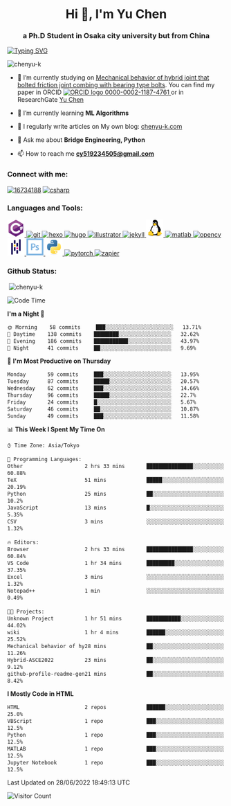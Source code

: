 <h1 align="center">Hi 👋, I'm Yu Chen 
</h1> 
<h3 align="center">a Ph.D Student in Osaka city university but from China</h3>

[![Typing SVG](https://readme-typing-svg.herokuapp.com?color=E536F7&vCenter=true&lines=Nice+to+meet+you+~~~;I'm+sleeping+now+%F0%9F%92%A4)](https://git.io/typing-svg)
<p align="left"> <img src="https://komarev.com/ghpvc/?username=chenyu-k&label=Profile%20views&color=0e75b6&style=flat&color=ff69b4" alt="chenyu-k" /> </p>

- 🔭 I’m currently studying on [Mechanical behavior of hybrid joint that bolted friction joint combing with bearing type bolts](https://www.researchgate.net/profile/Yu-Chen-505).  You can find my paper in ORCID <a href="https://orcid.org/0000-0002-1187-4761"> <img alt="ORCID logo" src="https://info.orcid.org/wp-content/uploads/2019/11/orcid_16x16.png" width="16" height="16" /> 0000-0002-1187-4761 </a> or in ResearchGate [Yu Chen](https://www.researchgate.net/profile/Yu-Chen-505)

- 🌱 I’m currently learning **ML Algorithms**

- 📝 I regularly write articles on My own blog: [chenyu-k.com](chenyu-k.com) 
- 💬 Ask me about **Bridge Engineering, Python**

- 📫 How to reach me **cy519234505@gmail.com**

<h3 align="left">Connect with me:</h3>
<p align="left">
<a href="https://stackoverflow.com/users/16734188" target="blank"><img align="center" src="https://raw.githubusercontent.com/rahuldkjain/github-profile-readme-generator/master/src/images/icons/Social/stack-overflow.svg" alt="16734188" height="30" width="40" /></a>
<a href="https://www.researchgate.net/profile/Yu-Chen-505" target="_blank" rel="noreferrer"> <img align="center" src="https://raw.githubusercontent.com/ChenYu-K/ChenYu-K/main/charts/researchgate.svg" alt="csharp" width="35" height="35"/> </a>
</p>



<h3 align="left">Languages and Tools:</h3>
<p align="left"> <a href="https://www.w3schools.com/cs/" target="_blank" rel="noreferrer"> <img src="https://raw.githubusercontent.com/devicons/devicon/master/icons/csharp/csharp-original.svg" alt="csharp" width="40" height="40"/> </a> <a href="https://git-scm.com/" target="_blank" rel="noreferrer"> <img src="https://www.vectorlogo.zone/logos/git-scm/git-scm-icon.svg" alt="git" width="40" height="40"/> </a> <a href="hexo.io/" target="_blank" rel="noreferrer"> <img src="https://www.vectorlogo.zone/logos/hexoio/hexoio-icon.svg" alt="hexo" width="40" height="40"/> </a> <a href="https://gohugo.io/" target="_blank" rel="noreferrer"> <img src="https://api.iconify.design/logos-hugo.svg" alt="hugo" width="40" height="40"/> </a> <a href="https://www.adobe.com/in/products/illustrator.html" target="_blank" rel="noreferrer"> <img src="https://www.vectorlogo.zone/logos/adobe_illustrator/adobe_illustrator-icon.svg" alt="illustrator" width="40" height="40"/> </a> <a href="https://jekyllrb.com/" target="_blank" rel="noreferrer"> <img src="https://www.vectorlogo.zone/logos/jekyllrb/jekyllrb-icon.svg" alt="jekyll" width="40" height="40"/> </a> <a href="https://www.linux.org/" target="_blank" rel="noreferrer"> <img src="https://raw.githubusercontent.com/devicons/devicon/master/icons/linux/linux-original.svg" alt="linux" width="40" height="40"/> </a> <a href="https://www.mathworks.com/" target="_blank" rel="noreferrer"> <img src="https://upload.wikimedia.org/wikipedia/commons/2/21/Matlab_Logo.png" alt="matlab" width="40" height="40"/> </a> <a href="https://opencv.org/" target="_blank" rel="noreferrer"> <img src="https://www.vectorlogo.zone/logos/opencv/opencv-icon.svg" alt="opencv" width="40" height="40"/> </a> <a href="https://pandas.pydata.org/" target="_blank" rel="noreferrer"> <img src="https://raw.githubusercontent.com/devicons/devicon/2ae2a900d2f041da66e950e4d48052658d850630/icons/pandas/pandas-original.svg" alt="pandas" width="40" height="40"/> </a> <a href="https://www.photoshop.com/en" target="_blank" rel="noreferrer"> <img src="https://raw.githubusercontent.com/devicons/devicon/master/icons/photoshop/photoshop-line.svg" alt="photoshop" width="40" height="40"/> </a> <a href="https://www.python.org" target="_blank" rel="noreferrer"> <img src="https://raw.githubusercontent.com/devicons/devicon/master/icons/python/python-original.svg" alt="python" width="40" height="40"/> </a> <a href="https://pytorch.org/" target="_blank" rel="noreferrer"> <img src="https://www.vectorlogo.zone/logos/pytorch/pytorch-icon.svg" alt="pytorch" width="40" height="40"/> </a> <a href="https://zapier.com" target="_blank" rel="noreferrer"> <img src="https://www.vectorlogo.zone/logos/zapier/zapier-icon.svg" alt="zapier" width="40" height="40"/> </a> </p>

<h3 align="left">Github Status:</h3>
<p>&nbsp;<img align="center" src="https://github-readme-stats.vercel.app/api?username=chenyu-k&show_icons=true&locale=en&theme=radical" alt="chenyu-k" /></p>


<!--START_SECTION:waka-->
![Code Time](http://img.shields.io/badge/Code%20Time-4%20hrs%2012%20mins-blue)

**I'm a Night 🦉** 

```text
🌞 Morning    58 commits     ███░░░░░░░░░░░░░░░░░░░░░░   13.71% 
🌆 Daytime    138 commits    ████████░░░░░░░░░░░░░░░░░   32.62% 
🌃 Evening    186 commits    ███████████░░░░░░░░░░░░░░   43.97% 
🌙 Night      41 commits     ██░░░░░░░░░░░░░░░░░░░░░░░   9.69%

```
📅 **I'm Most Productive on Thursday** 

```text
Monday       59 commits     ███░░░░░░░░░░░░░░░░░░░░░░   13.95% 
Tuesday      87 commits     █████░░░░░░░░░░░░░░░░░░░░   20.57% 
Wednesday    62 commits     ███░░░░░░░░░░░░░░░░░░░░░░   14.66% 
Thursday     96 commits     █████░░░░░░░░░░░░░░░░░░░░   22.7% 
Friday       24 commits     █░░░░░░░░░░░░░░░░░░░░░░░░   5.67% 
Saturday     46 commits     ██░░░░░░░░░░░░░░░░░░░░░░░   10.87% 
Sunday       49 commits     ███░░░░░░░░░░░░░░░░░░░░░░   11.58%

```


📊 **This Week I Spent My Time On** 

```text
⌚︎ Time Zone: Asia/Tokyo

💬 Programming Languages: 
Other                    2 hrs 33 mins       ███████████████░░░░░░░░░░   60.88% 
TeX                      51 mins             █████░░░░░░░░░░░░░░░░░░░░   20.19% 
Python                   25 mins             ██░░░░░░░░░░░░░░░░░░░░░░░   10.2% 
JavaScript               13 mins             █░░░░░░░░░░░░░░░░░░░░░░░░   5.35% 
CSV                      3 mins              ░░░░░░░░░░░░░░░░░░░░░░░░░   1.32%

🔥 Editors: 
Browser                  2 hrs 33 mins       ███████████████░░░░░░░░░░   60.84% 
VS Code                  1 hr 34 mins        █████████░░░░░░░░░░░░░░░░   37.35% 
Excel                    3 mins              ░░░░░░░░░░░░░░░░░░░░░░░░░   1.32% 
Notepad++                1 min               ░░░░░░░░░░░░░░░░░░░░░░░░░   0.49%

🐱‍💻 Projects: 
Unknown Project          1 hr 51 mins        ███████████░░░░░░░░░░░░░░   44.02% 
wiki                     1 hr 4 mins         ██████░░░░░░░░░░░░░░░░░░░   25.52% 
Mechanical behavior of hy28 mins             ██░░░░░░░░░░░░░░░░░░░░░░░   11.26% 
Hybrid-ASCE2022          23 mins             ██░░░░░░░░░░░░░░░░░░░░░░░   9.12% 
github-profile-readme-gen21 mins             ██░░░░░░░░░░░░░░░░░░░░░░░   8.42%

```

**I Mostly Code in HTML** 

```text
HTML                     2 repos             ██████░░░░░░░░░░░░░░░░░░░   25.0% 
VBScript                 1 repo              ███░░░░░░░░░░░░░░░░░░░░░░   12.5% 
Python                   1 repo              ███░░░░░░░░░░░░░░░░░░░░░░   12.5% 
MATLAB                   1 repo              ███░░░░░░░░░░░░░░░░░░░░░░   12.5% 
Jupyter Notebook         1 repo              ███░░░░░░░░░░░░░░░░░░░░░░   12.5%

```



 Last Updated on 28/06/2022 18:49:13 UTC
<!--END_SECTION:waka-->

![Visitor Count](https://profile-counter.glitch.me/ChenYu-K/count.svg)

<!--  -->
<!-- # Powerby -->
<!-- [views-counter](https://github.com/antonkomarev/github-profile-views-counter) -->
<!--  -->
